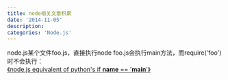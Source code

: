 ```yaml
---
title: node相关文章积累
date: '2014-11-05'
description:
categories: 'Node.js'
---
```


node.js某个文件foo.js，直接执行node foo.js会执行main方法，而require('foo')时不会执行：  
[《node.js equivalent of python's if __name__ == '__main__'》](http://stackoverflow.com/questions/4981891/node-js-equivalent-of-pythons-if-name-main)  
  




